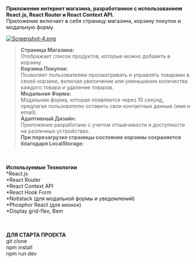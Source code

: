 
**Приложение интернет магазина, разработанное с использованием React.js, React Router и React Context API.** <br>
Приложение включает в себя страницу магазина, корзину покупок и модальную форму.

[![Screenshot-4.png](https://i.postimg.cc/nL4ZtxW9/Screenshot-4.png)](https://postimg.cc/GBm6kWdb)

>**Страница Магазина:** <br>
>Отображает список продуктов, которые можно добавить в корзину.<br>
**Корзина Покупок: <br>**
>Позволяет пользователям просматривать и управлять товарами в своей корзине, включая увеличение или уменьшение количества каждого товара и удаление товаров.<br>
**Модальная Форма:**
><br>Модальная форма, которая появляется через 10 секунд, предлагая пользователю оставить свои контактные данные (имя и email).<br>
**Адаптивный Дизайн:**
><br>Приложение разработано с учетом отзывчивости и доступности на различных устройствах.<br>
**При перезагрузке страницы состояние корзины сохраняется благодаря LocalStorage:**
>
<br>
<br>
<b>Используемые Технологии</b><br>
*React.js<br>
*React Router<br>
*React Context API<br>
*React Hook Form<br>
*Notistack (для модальной формы и уведомлений)<br>
*Phosphor React (для иконок)<br>
*Display grid-flex, Bem<br>

<br>
<br>

<strong>ДЛЯ СТАРТА ПРОЕКТА</strong><br>
git clone<br>
npm install<br>
npm run dev<br>
